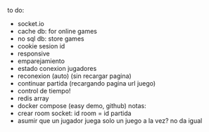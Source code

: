 to do:
- socket.io
- cache db: for online games
- no sql db: store games
- cookie sesion id
- responsive
- emparejamiento
- estado conexion jugadores
- reconexion (auto) (sin recargar pagina)
- continuar partida (recargando pagina url juego)
- control de tiempo!
- redis array
- docker compose (easy demo, github)
notas:
- crear room socket: id room = id partida
- asumir que un jugador juega solo un juego a la vez? no da igual